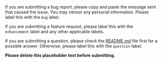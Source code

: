 If you are submitting a bug report, please copy and paste the message sent that caused the issue. You may censor any personal information. Please label this with the `bug` label.

If you are submitting a feature request, please label this with the `enhancement` label and any other applicable labels.

If you are submitting a question, please check the [README.md](https://github.com/alexsmbaratti/RosalinaBot/README.md) file first for a possible answer. Otherwise, please label this with the `question` label.

**Please delete this placeholder text before submitting.**
